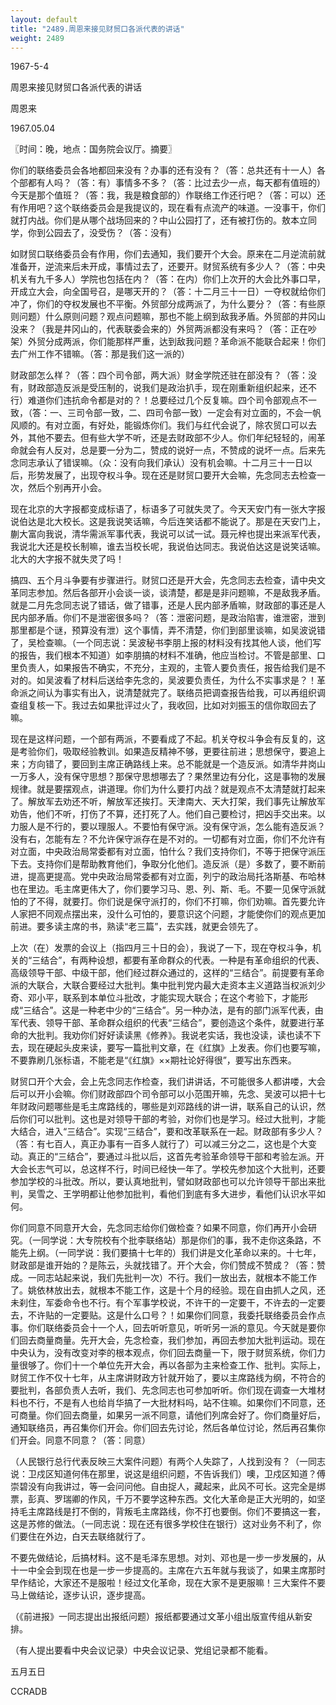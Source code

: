 ```yaml
---
layout: default
title: "2489.周恩来接见财贸口各派代表的讲话"
weight: 2489
---
```


1967-5-4

周恩来接见财贸口各派代表的讲话

周恩来

1967.05.04

〖时间：晚，地点：国务院会议厅。摘要〗

你们的联络委员会各地都回来没有？办事的还有没有？（答：总共还有十一人）各个部都有人吗？（答：有）事情多不多？（答：比过去少一点，每天都有值班的）今天是那个值班？（答：我，我是粮食部的）作联络工作还行吧？（答：可以）还有作用吧？这个联络委员会是我提议的，现在看有点流产的味道。一没事干，你们就打内战。你们是从哪个战场回来的？中山公园打了，还有被打伤的。敖本立同学，你到公园去了，没受伤？（答：没有）

如财贸口联络委员会有作用，你们去通知，我们要开个大会。原来在二月逆流前就准备开，逆流来后未开成，事情过去了，还要开。财贸系统有多少人？（答：中央机关有九千多人）学院也包括在内？（答：在内）你们上次开的大会比外事口早，开成立大会，向全国号召，是哪天开的？（答：十二月三十一日）一夺权就给你们冲了，你们的夺权发展也不平衡。外贸部分成两派了，为什么要分？（答：有些原则问题）什么原则问题？观点问题嘛，那也不能上纲到敌我矛盾。外贸部的井冈山没来？（我是井冈山的，代表联委会来的）外贸两派都没有来吗？（答：正在吵架）外贸分成两派，你们能那样严重，达到敌我问题？革命派不能联合起来！你们去广州工作不错嘛。（答：那是我们这一派的）

财政部怎么样？（答：四个司令部，两大派）财金学院还驻在部没有？（答：没有，财政部造反派是受压制的，说我们是政治扒手，现在刚重新组织起来，还不行）难道你们违抗命令都是对的？！总要经过几个反复嘛。四个司令部观点不一致，（答：一、三司令部一致，二、四司令部一致）一定会有对立面的，不会一帆风顺的。有对立面，有好处，能锻炼你们。我们与红代会说了，除农贸口可以去外，其他不要去。但有些大学不听，还是去财政部不少人。你们年纪轻轻的，闹革命就会有人反对，总是要一分为二，赞成的说好一点，不赞成的说坏一点。后来先念同志承认了错误嘛。（众：没有向我们承认）没有机会嘛。十二月三十一日以后，形势发展了，出现夺权斗争。现在还是财贸口要开大会嘛，先念同志去检查一次，然后个别再开小会。

现在北京的大字报都变成标语了，标语多了可就失灵了。今天天安门有一张大字报说伯达是北大校长。这是我说笑话嘛，今后连笑话都不能说了。那是在天安门上，蒯大富向我说，清华需派军事代表，我说可以试一试。聂元梓也提出来派军代表，我说北大还是校长制嘛，谁去当校长呢，我说伯达同志。我说伯达这是说笑话嘛。北大的大字报不就失灵了吗！

搞四、五个月斗争要有步骤进行。财贸口还是开大会，先念同志去检查，请中央文革同志参加。然后各部开小会谈一谈，谈清楚，都是是非问题嘛，不是敌我矛盾。就是二月先念同志说了错话，做了错事，还是人民内部矛盾嘛，财政部的事还是人民内部矛盾。你们不是泄密很多吗？（答：泄密问题，是政治陷害，谁泄密，泄到那里都是个谜，预算没有泄）这个事情，弄不清楚，你们到部里谈嘛，如吴波说错了，吴检查嘛。（一个同志说：吴波秘书李朋上报的材料没有找其他人谈，他们写的报告，我们根本不知道）如李朋搞的材料不准确，他应当检讨。不管是部里、口里负责人，如果报告不确实，不充分，主观的，主管人要负责任，报告给我们是不对的。如吴波看了材料后送给李先念的，吴波要负责任，为什么不实事求是？！革命派之间认为事实有出入，说清楚就完了。联络员把调查报告给我，可以再组织调查组复核一下。我过去如果批评过火了，我收回，比如对刘振玉的信你取回去了嘛。

现在是这样问题，一个部有两派，不要看成了不起。机关夺权斗争会有反复的，这是考验你们，吸取经验教训。如果造反精神不够，更要往前进；思想保守，要追上来；方向错了，要回到主席正确路线上来。总不能就是一个造反派。如清华井岗山一万多人，没有保守思想？那保守思想哪去了？果然里边有分化，这是事物的发展规律。就是要摆观点，讲道理。你们为什么要打内战？就是观点不太清楚就打起来了。解放军去劝还不听，解放军还挨打。天津南大、天大打架，我们事先让解放军劝告，他们不听，打伤了不算，还打死了人。他们自己要检讨，把凶手交出来。以力服人是不行的，要以理服人。不要怕有保守派。没有保守派，怎么能有造反派？没有右，怎能有左？不允许保守派存在是不对的。一切都有对立面，你们不允许有对立面，中央政治局常委都有对立面，怕什么？我们支持你们，不等于把保守派压下去。支持你们是帮助教育他们，争取分化他们。造反派（是）多数了，要不断前进，提高更提高。党中央政治局常委都有对立面，列宁的政治局托洛斯基、布哈林也在里边。毛主席更伟大了，你们要学习马、恩、列、斯、毛。不要一见保守派就怕的了不得，就要打。你们说是保守派打的，你们不打嘛，你们劝嘛。首先要允许人家把不同观点摆出来，没什么可怕的，要意识这个问题，才能使你们的观点更加前进。要多读主席的书，熟读“老三篇”，去实践，就更会领先了。

上次（在）发票的会议上（指四月三十日的会），我说了一下，现在夺权斗争，机关的“三结合”，有两种设想，都要有革命群众的代表。一种是有革命组织的代表、高级领导干部、中级干部，他们经过群众通过的，这样的“三结合”。前提要有革命派的大联合，大联合要经过大批判。集中批判党内最大走资本主义道路当权派刘少奇、邓小平，联系到本单位斗批改，才能实现大联合；在这个考验下，才能形成“三结合”。这是一种老中少的“三结合”。另一种办法，是有的部门派军代表，由军代表、领导干部、革命群众组织的代表“三结合”，要创造这个条件，就要进行革命的大批判。我劝你们好好读读黑《修养》。我说老实话，我也没读，读也读不下去，现在硬起头皮来读，要写一篇批判文章，在《红旗》上发表。你们也要写嘛，不要靠刷几张标语，不能老是“《红旗》××期社论好得很”，要写出东西来。

财贸口开个大会，会上先念同志作检查，我们讲讲话，不可能很多人都讲喽，大会后可以开小会嘛。你们财政部四个司令部可以小范围开嘛，先念、吴波可以把十七年财政问题哪些是毛主席路线的，哪些是刘邓路线的讲一讲，联系自己的认识，然后你们可以批判。这也是对领导干部的考验，对你们也是学习。经过大批判，才能大结合，进入“三结合”。实现“三结合”，要和改革联系在一起。财政部有多少人？（答：有七百人，真正办事有一百多人就行了）可以减三分之二，这也是个大变动。真正的“三结合”，要通过斗批以后，这首先考验革命领导干部和考验左派。开大会长志气可以，总这样不行，时间已经快一年了。学校先参加这个大批判，还要参加学校的斗批改。所以，要认真地批判，譬如财政部也可以允许领导干部出来批判，吴雪之、王学明都让他参加批判，看他们到底有多大进步，看他们认识水平如何。

你们同意不同意开大会，先念同志给你们做检查？如果不同意，你们再开小会研究。（一同学说：大专院校有个批李联络站）那是你们的事，我不走你这条路，不能先上纲。（一同学说：我们要搞十七年的）我们讲是文化革命以来的。十七年，财政部是谁开始的？是陈云，头就找错了。开个大会，你们赞成不赞成？（答：赞成。一同志站起来说，我们先批判一次）不行。我们一放出去，就根本不能工作了。姚依林放出去，就根本不能工作，这是十个月的经验。现在自由抓人之风，还未刹住，军委命令也不行。有个军事学校说，不许干的一定要干，不许去的一定要去，不许贴的一定要贴。这是什么口号？！如果你们同意，我委托联络委员会作点事。你们联络委员会十一个人，回去听听意见，听听另一派的意见。今天就是要你们回去商量商量。先开大会，先念检查，我们参加，再回去参加大批判运动。现在中央认为，没有改变对李的根本观点，你们回去商量一下，限于财贸系统，你们力量很够了。你们十一个单位先开大会，再以各部为主来检查工作、批判。实际上，财贸工作不仅十七年，从主席讲财政方针就开始了，要以主席路线为纲，不符合的要批判，各部负责人去听，我们、先念同志也可参加听听。你们现在调查一大堆材料也不行，不是有人也给肖华搞了一大批材料吗，站不住嘛。如果你们不同意，还可商量。你们回去商量，如果另一派不同意，请他们列席会好了。你们商量好后，通知联络员，再召集你们开会。你们回去先讨论，然后各单位讨论，然后再召集你们开会。同意不同意？（答：同意）

（人民银行总行代表反映三大案件问题）有两个人失踪了，人找到没有？（一同志说：卫戍区知道何伟在那里，说这是组织问题，不告诉我们）噢，卫戍区知道？傅崇碧没有向我讲过，等一会问问他。自由捉人，藏起来，此风不可长。这完全是绑票，彭真、罗瑞卿的作风，千万不要学这种东西。文化大革命是正大光明的，如坚持毛主席路线是打不倒的，背叛毛主席路线，你不打也要倒。你们不要搞这一套，这是苏修的做法。（一同志说：现在还有很多学校住在银行）这对业务不利了，你们要住在外边，白天去联络就行了。

不要先做结论，后搞材料。这不是毛泽东思想。对刘、邓也是一步一步发展的，从十一中全会到现在也是一步一步提高的。主席在六五年就与我谈了，如果主席那时早作结论，大家还不是服啦！经过文化革命，现在大家不是更服嘛！三大案件不要马上做结论，逐步认识，逐步提高。

（《前进报》一同志提出出报纸问题）报纸都要通过文革小组出版宣传组从新安排。

（有人提出要看中央会议记录）中央会议记录、党组记录都不能看。

五月五日

CCRADB

